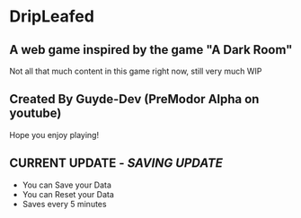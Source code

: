 # DripLeafed
## A web game inspired by the game "A Dark Room"
Not all that much content in this game right now, still very much WIP
## Created By Guyde-Dev (PreModor Alpha on youtube)
Hope you enjoy playing!
## **CURRENT UPDATE** - ***SAVING UPDATE***
- You can Save your Data
- You can Reset your Data
- Saves every 5 minutes
